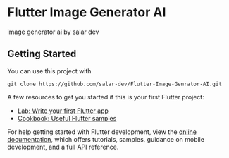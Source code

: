 # Flutter Image Generator AI

image generator ai by salar dev

## Getting Started

You can use this project with
```console
git clone https://github.com/salar-dev/Flutter-Image-Genrator-AI.git
```

A few resources to get you started if this is your first Flutter project:

- [Lab: Write your first Flutter app](https://docs.flutter.dev/get-started/codelab)
- [Cookbook: Useful Flutter samples](https://docs.flutter.dev/cookbook)

For help getting started with Flutter development, view the
[online documentation](https://docs.flutter.dev/), which offers tutorials,
samples, guidance on mobile development, and a full API reference.
